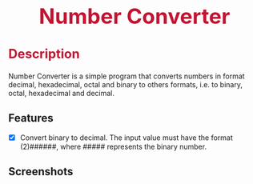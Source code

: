 <h1 style='text-align: center; font-weight: 700; font-size: 3em; color: #c31432; color: linear-gradient(to right, #240b36, #c31432);'>Number Converter</h1>

<h2 style='font-size: 1.8em; color: #c31432; color: linear-gradient(to right, #240b36, #c31432);'>Description</h2>

Number Converter is a simple program that converts numbers in format decimal, hexadecimal, octal and binary to others formats, i.e. to binary, octal, hexadecimal and decimal.

## Features

+ [x] Convert binary to decimal. The input value must have the format (2)######, where ##### represents the binary number.

## Screenshots